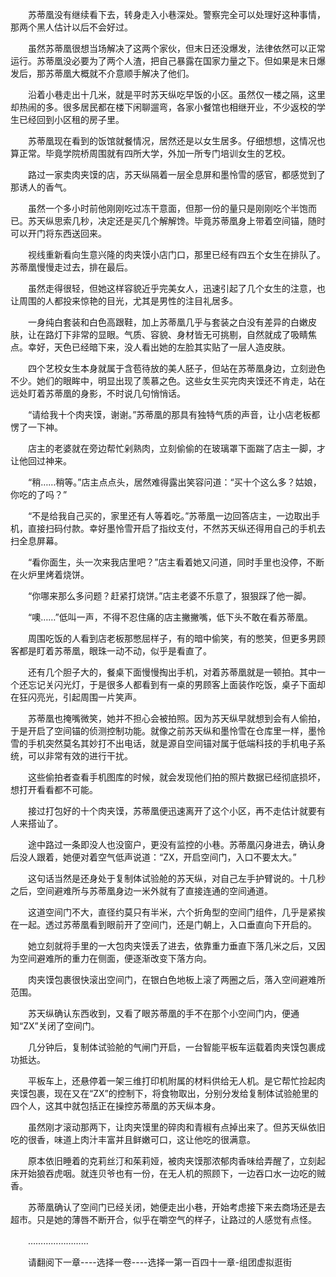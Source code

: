 <div class="read-content j_readContent" id="">
                <p>　　苏蒂凰没有继续看下去，转身走入小巷深处。警察完全可以处理好这种事情，那两个黑人估计以后不会好过。<p>　　虽然苏蒂凰很想当场解决了这两个家伙，但末日还没爆发，法律依然可以正常运行。苏蒂凰没必要为了两个人渣，把自己暴露在国家力量之下。但如果是末日爆发后，那苏蒂凰大概就不介意顺手解决了他们。<p>　　沿着小巷走出十几米，就是平时苏天纵吃早饭的小区。虽然仅一楼之隔，这里却热闹的多。很多居民都在楼下闲聊遛弯，各家小餐馆也相继开业，不少返校的学生已经回到小区租的房子里。<p>　　苏蒂凰现在看到的饭馆就餐情况，居然还是以女生居多。仔细想想，这情况也算正常。毕竟学院桥周围就有四所大学，外加一所专门培训女生的艺校。<p>　　路过一家卖肉夹馍的店，苏天纵隔着一层全息屏和墨怜雪的感官，都感觉到了那诱人的香气。<p>　　虽然一个多小时前他刚刚吃过冻干意面，但那一份的量只是刚刚吃个半饱而已。苏天纵思索几秒，决定还是买几个解解馋。毕竟苏蒂凰身上带着空间锚，随时可以开门将东西送回来。<p>　　视线重新看向生意兴隆的肉夹馍小店门口，那里已经有四五个女生在排队了。苏蒂凰慢慢走过去，排在最后。<p>　　虽然走得很轻，但她这样容貌近乎完美女人，迅速引起了几个女生的注意，也让周围的人都投来惊艳的目光，尤其是男性的注目礼居多。<p>　　一身纯白套装和白色高跟鞋，加上苏蒂凰几乎与套装之白没有差异的白嫩皮肤，让在路灯下非常的显眼。气质、容貌、身材皆无可挑剔，自然就成了吸睛焦点。幸好，天色已经暗下来，没人看出她的左脸其实贴了一层人造皮肤。<p>　　四个艺校女生本身就属于含苞待放的美人胚子，但站在苏蒂凰身边，立刻逊色不少。她们的眼眸中，明显出现了羡慕之色。这些女生买完肉夹馍还不肯走，站在远处盯着苏蒂凰的身影，不时说几句悄悄话。<p>　　“请给我十个肉夹馍，谢谢。”苏蒂凰的那具有独特气质的声音，让小店老板都愣了一下神。<p>　　店主的老婆就在旁边帮忙剁熟肉，立刻偷偷的在玻璃罩下面踹了店主一脚，才让他回过神来。<p>　　“稍……稍等。”店主点点头，居然难得露出笑容问道：“买十个这么多？姑娘，你吃的了吗？”<p>　　“不是给我自己买的，家里还有人等着吃。”苏蒂凰一边回答店主，一边取出手机，直接扫码付款。幸好墨怜雪开启了指纹支付，不然苏天纵还得用自己的手机去扫全息屏幕。<p>　　“看你面生，头一次来我店里吧？”店主看着她又问道，同时手里也没停，不断在火炉里烤着烧饼。<p>　　“你哪来那么多问题？赶紧打烧饼。”店主老婆不乐意了，狠狠踩了他一脚。<p>　　“噢……”低叫一声，不得不忍住痛的店主撇撇嘴，低下头不敢在看苏蒂凰。<p>　　周围吃饭的人看到店老板那憋屈样子，有的暗中偷笑，有的憋笑，但更多男顾客都是盯着苏蒂凰，眼珠一动不动，似乎是看直了。<p>　　还有几个胆子大的，餐桌下面慢慢掏出手机，对着苏蒂凰就是一顿拍。其中一个还忘记关闪光灯，于是很多人都看到有一桌的男顾客上面装作吃饭，桌子下面却在狂闪亮光，引起周围一片笑声。<p>　　苏蒂凰也掩嘴微笑，她并不担心会被拍照。因为苏天纵早就想到会有人偷拍，于是开启了空间锚的侦测控制功能。就像之前苏天纵和墨怜雪在仓库里一样，墨怜雪的手机突然莫名其妙打不出电话，就是源自空间锚对属于低端科技的手机电子系统，可以非常有效的进行干扰。<p>　　这些偷拍者查看手机图库的时候，就会发现他们拍的照片数据已经彻底损坏，想打开看看都不可能。<p>　　接过打包好的十个肉夹馍，苏蒂凰便迅速离开了这个小区，再不走估计就要有人来搭讪了。<p>　　途中路过一条即没人也没窗户，更没有监控的小巷。苏蒂凰闪身进去，确认身后没人跟着，她便对着空气低声说道：“ZX，开启空间门，入口不要太大。”<p>　　这句话当然是还身处于复制体试验舱的苏天纵，对自己左手护臂说的。十几秒之后，空间避难所与苏蒂凰身边一米外就有了直接连通的空间通道。<p>　　这道空间门不大，直径约莫只有半米，六个折角型的空间门组件，几乎是紧挨在一起。透过苏蒂凰看到眼前开了空间门，还是门朝上，入口垂直向下开启的。<p>　　她立刻就将手里的一大包肉夹馍丢了进去，依靠重力垂直下落几米之后，又因为空间避难所的重力在侧面，便逐渐改变下落方向。<p>　　肉夹馍包裹很快滚出空间门，在银白色地板上滚了两圈之后，落入空间避难所范围。<p>　　苏天纵确认东西收到，又看了眼苏蒂凰的手不在那个小空间门内，便通知“ZX”关闭了空间门。<p>　　几分钟后，复制体试验舱的气闸门开启，一台智能平板车运载着肉夹馍包裹成功抵达。<p>　　平板车上，还悬停着一架三维打印机附属的材料供给无人机。是它帮忙捡起肉夹馍包裹，现在又在“ZX”的控制下，将食物取出，分别分发给复制体试验舱里的四个人，这其中就包括正在操控苏蒂凰的苏天纵本身。<p>　　虽然刚才滚动那两下，让肉夹馍里的碎肉和青椒有点掉出来了。但苏天纵依旧吃的很香，味道上肉汁丰富并且鲜嫩可口，这让他吃的很满意。<p>　　原本依旧睡着的克莉丝汀和茱莉娅，被肉夹馍那浓郁肉香味给弄醒了，立刻起床开始狼吞虎咽。就连贝爷也有一份，在无人机的照顾下，一边吞口水一边吃的贼香。<p>　　苏蒂凰确认了空间门已经关闭，她便走出小巷，开始考虑接下来去商场还是去超市。只是她的薄唇不断开合，似乎在嚼空气的样子，让路过的人感觉有点怪。<p>　　……………………<p>　　请翻阅下一章----选择一卷----选择一第一百四十一章-组团虚拟逛街<p>　　<p> 
            </div>